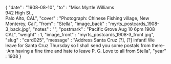 {
  "date" : "1908-08-10",
  "to" : "Miss Myrtle Williams<br> 942 High St.,<br>Palo Alto, CAL",
  "cover" : "Photograph: Chinese Fishing village, New Monterey, Cal",
  "from" : "Stella",
  "image_back" : "myrts_postcards_1908-3_back.jpg",
  "notes" : "",
  "postmark" : "Pacific Grove Aug 10 6pm 1908 CAL",
  "weight" : 1,
  "image_front" : "myrts_postcards_1908-3_front.jpg",
  "slug" : "card025",
  "message" : "Address Santa Cruz [?], [?] infant! We leave for Santa Cruz Thursday so I shall send you some postals from there--Am having a fine time and hate to leave P. G. Love to all from Stella",
  "year" : 1908
}
